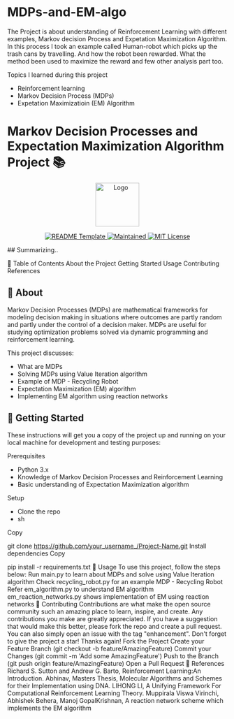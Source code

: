 # MDPs-and-EM-algo
The Project is about understanding of Reinforcement Learning with different examples, Markov decision Process and Expetation Maximization Algorithm. In this process I took an example called Human-robot which picks up the trash cans by travelling. And how the robot been rewarded. What the method been used to maximize the reward and few other analysis part too.

Topics I learned during this project 
- Reinforcement learning 
- Markov Decision Process (MDPs)
- Expetation Maximizatioin (EM) Algorithm 

# Markov Decision Processes and Expectation Maximization Algorithm Project 📚
<p align="center"> <img src="https://github.com/othneildrew/Best-README-Template/blob/master/images/logo.png?raw=true" alt="Logo" width="100" height="100"> </p> <p align="center"> <a href="https://github.com/othneildrew/Best-README-Template"> <img src="https://img.shields.io/badge/README-Template-blue?style=for-the-badge" alt="README Template"> </a> <a href="https://github.com/othneildrew/Best-README-Template/graphs/commit-activity"> <img src="https://img.shields.io/badge/Maintained-Yes-green?style=for-the-badge" alt="Maintained"> </a> <a href="https://github.com/othneildrew/Best-README-Template/blob/master/LICENSE"> <img src="https://img.shields.io/badge/License-MIT-red?style=for-the-badge" alt="MIT License"> </a> </p>
## Summarizing..

📖 Table of Contents
About the Project
Getting Started
Usage
Contributing
References
## 🧐 About <a name = "about"></a>

Markov Decision Processes (MDPs) are mathematical frameworks for modeling decision making in situations where outcomes are partly random and partly under the control of a decision maker. 
MDPs are useful for studying optimization problems solved via dynamic programming and reinforcement learning.

This project discusses:
- What are MDPs
- Solving MDPs using Value Iteration algorithm
- Example of MDP - Recycling Robot
- Expectation Maximization (EM) algorithm
- Implementing EM algorithm using reaction networks

## 🏁 Getting Started <a name = "getting_started"></a>
 These instructions will get you a copy of the project up and running on your local machine for development and testing purposes:

Prerequisites

- Python 3.x
- Knowledge of Markov Decision Processes and Reinforcement Learning
- Basic understanding of Expectation Maximization algorithm

Setup
- Clone the repo
- sh

Copy

   git clone https://github.com/your_username_/Project-Name.git
Install dependencies
Copy

   pip install -r requirements.txt
🎈 Usage <a name="usage"></a>
To use this project, follow the steps below:
Run main.py to learn about MDPs and solve using Value Iteration algorithm
Check recycling_robot.py for an example MDP - Recycling Robot
Refer em_algorithm.py to understand EM algorithm
em_reaction_networks.py shows implementation of EM using reaction networks
🤝 Contributing <a name="contributing"></a>
Contributions are what make the open source community such an amazing place to learn, inspire, and create. Any contributions you make are greatly appreciated.
If you have a suggestion that would make this better, please fork the repo and create a pull request. You can also simply open an issue with the tag "enhancement".
Don't forget to give the project a star! Thanks again!
Fork the Project
Create your Feature Branch (git checkout -b feature/AmazingFeature)
Commit your Changes (git commit -m 'Add some AmazingFeature')
Push to the Branch (git push origin feature/AmazingFeature)
Open a Pull Request
📖 References <a name="references"></a>
Richard S. Sutton and Andrew G. Barto, Reinforcement Learning:An Introduction.
Abhinav, Masters Thesis, Molecular Algorithms and Schemes for their Implementation using DNA.
LIHONG LI, A Unifying Framework For Computational Reinforcement Learning Theory.
Muppirala Viswa Virinchi, Abhishek Behera, Manoj GopalKrishnan, A reaction network scheme which implements the EM algorithm
